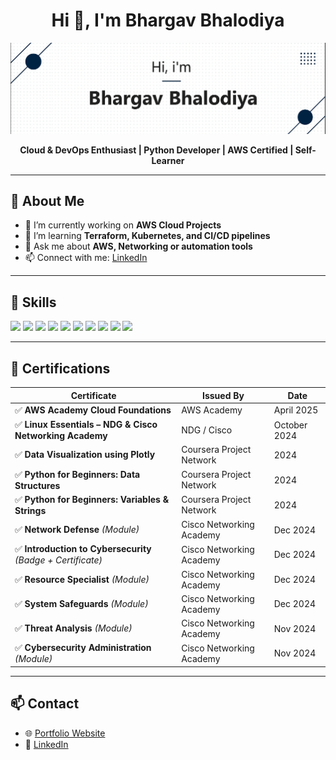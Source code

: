 <h1 align="center">Hi 👋, I'm Bhargav Bhalodiya</h1>

<p align="center">
  <img src="img.png" alt="banner" />
</p>

<p align="center">
  <b>Cloud & DevOps Enthusiast | Python Developer | AWS Certified | Self-Learner</b>
</p>

---

## 🧠 About Me

- 🔭 I’m currently working on **AWS Cloud Projects**
- 🌱 I’m learning **Terraform, Kubernetes, and CI/CD pipelines**
- 💬 Ask me about **AWS, Networking or automation tools**
- 📫 Connect with me: [LinkedIn](https://bhargavbhalodiya04.github.io/Portfolio/)

---

## 🚀 Skills

<p align="left">
<img src="https://img.shields.io/badge/AWS-%23FF9900.svg?style=for-the-badge&logo=amazon-aws&logoColor=white"/>
<img src="https://img.shields.io/badge/Linux-FCC624?style=for-the-badge&logo=linux&logoColor=black"/>
<img src="https://img.shields.io/badge/Docker-0db7ed?style=for-the-badge&logo=docker&logoColor=white"/>
<img src="https://img.shields.io/badge/CI%2FCD-1e90ff?style=for-the-badge&logo=githubactions&logoColor=white"/>
<img src="https://img.shields.io/badge/Kubernetes-326CE5?style=for-the-badge&logo=kubernetes&logoColor=white"/>
<img src="https://img.shields.io/badge/Terraform-623CE4?style=for-the-badge&logo=terraform&logoColor=white"/>
<img src="https://img.shields.io/badge/Jenkins-D24939?style=for-the-badge&logo=jenkins&logoColor=white"/>
<img src="https://img.shields.io/badge/Git-F05032?style=for-the-badge&logo=git&logoColor=white"/>
<img src="https://img.shields.io/badge/GitHub-181717?style=for-the-badge&logo=github&logoColor=white"/>
<img src="https://img.shields.io/badge/Python-3776AB?style=for-the-badge&logo=python&logoColor=white"/>

</p>

---

## 🏅 Certifications

| Certificate | Issued By | Date |
|-------------|-----------|------|
| ✅ **AWS Academy Cloud Foundations** | AWS Academy | April 2025 |
| ✅ **Linux Essentials – NDG & Cisco Networking Academy** | NDG / Cisco | October 2024 |
| ✅ **Data Visualization using Plotly** | Coursera Project Network | 2024 |
| ✅ **Python for Beginners: Data Structures** | Coursera Project Network | 2024 |
| ✅ **Python for Beginners: Variables & Strings** | Coursera Project Network | 2024 |
| ✅ **Network Defense** *(Module)* | Cisco Networking Academy | Dec 2024 |
| ✅ **Introduction to Cybersecurity** *(Badge + Certificate)* | Cisco Networking Academy | Dec 2024 |
| ✅ **Resource Specialist** *(Module)* | Cisco Networking Academy | Dec 2024 |
| ✅ **System Safeguards** *(Module)* | Cisco Networking Academy | Dec 2024 |
| ✅ **Threat Analysis** *(Module)* | Cisco Networking Academy | Nov 2024 |
| ✅ **Cybersecurity Administration** *(Module)* | Cisco Networking Academy | Nov 2024 |

---

## 📫 Contact

- 🌐 [Portfolio Website](https://bhargavbhalodiya04.github.io/Portfolio/)
- 💼 [LinkedIn](https://www.linkedin.com/in/bhargavbhalodiya/)
